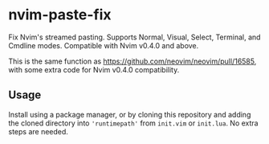 # nvim-paste-fix

Fix Nvim's streamed pasting. Supports Normal, Visual, Select, Terminal, and Cmdline modes. Compatible with Nvim v0.4.0 and above.

This is the same function as <https://github.com/neovim/neovim/pull/16585>, with some extra code for Nvim v0.4.0 compatibility.

## Usage

Install using a package manager, or by cloning this repository and adding the cloned directory into `'runtimepath'` from `init.vim` or `init.lua`. No extra steps are needed.

